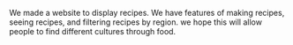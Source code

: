 We made a website to display recipes. We have features of making recipes, seeing recipes, and filtering recipes by region. we hope this will allow people to find different cultures through food. 
